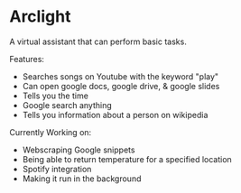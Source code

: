 # Arclight
A virtual assistant that can perform basic tasks.

Features:
- Searches songs on Youtube with the keyword "play"
- Can open google docs, google drive, & google slides
- Tells you the time
- Google search anything
- Tells you information about a person on wikipedia

Currently Working on:
- Webscraping Google snippets
- Being able to return temperature for a specified location
- Spotify integration
- Making it run in the background
